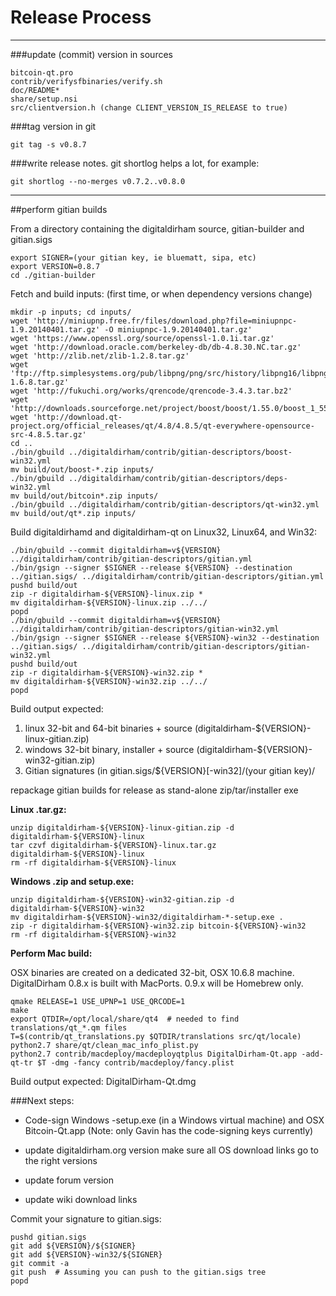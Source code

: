 Release Process
====================

* * *

###update (commit) version in sources


	bitcoin-qt.pro
	contrib/verifysfbinaries/verify.sh
	doc/README*
	share/setup.nsi
	src/clientversion.h (change CLIENT_VERSION_IS_RELEASE to true)

###tag version in git

	git tag -s v0.8.7

###write release notes. git shortlog helps a lot, for example:

	git shortlog --no-merges v0.7.2..v0.8.0

* * *

##perform gitian builds

 From a directory containing the digitaldirham source, gitian-builder and gitian.sigs
  
	export SIGNER=(your gitian key, ie bluematt, sipa, etc)
	export VERSION=0.8.7
	cd ./gitian-builder

 Fetch and build inputs: (first time, or when dependency versions change)

	mkdir -p inputs; cd inputs/
	wget 'http://miniupnp.free.fr/files/download.php?file=miniupnpc-1.9.20140401.tar.gz' -O miniupnpc-1.9.20140401.tar.gz'
	wget 'https://www.openssl.org/source/openssl-1.0.1i.tar.gz'
	wget 'http://download.oracle.com/berkeley-db/db-4.8.30.NC.tar.gz'
	wget 'http://zlib.net/zlib-1.2.8.tar.gz'
	wget 'ftp://ftp.simplesystems.org/pub/libpng/png/src/history/libpng16/libpng-1.6.8.tar.gz'
	wget 'http://fukuchi.org/works/qrencode/qrencode-3.4.3.tar.bz2'
	wget 'http://downloads.sourceforge.net/project/boost/boost/1.55.0/boost_1_55_0.tar.bz2'
	wget 'http://download.qt-project.org/official_releases/qt/4.8/4.8.5/qt-everywhere-opensource-src-4.8.5.tar.gz'
	cd ..
	./bin/gbuild ../digitaldirham/contrib/gitian-descriptors/boost-win32.yml
	mv build/out/boost-*.zip inputs/
	./bin/gbuild ../digitaldirham/contrib/gitian-descriptors/deps-win32.yml
	mv build/out/bitcoin*.zip inputs/
	./bin/gbuild ../digitaldirham/contrib/gitian-descriptors/qt-win32.yml
	mv build/out/qt*.zip inputs/

 Build digitaldirhamd and digitaldirham-qt on Linux32, Linux64, and Win32:
  
	./bin/gbuild --commit digitaldirham=v${VERSION} ../digitaldirham/contrib/gitian-descriptors/gitian.yml
	./bin/gsign --signer $SIGNER --release ${VERSION} --destination ../gitian.sigs/ ../digitaldirham/contrib/gitian-descriptors/gitian.yml
	pushd build/out
	zip -r digitaldirham-${VERSION}-linux.zip *
	mv digitaldirham-${VERSION}-linux.zip ../../
	popd
	./bin/gbuild --commit digitaldirham=v${VERSION} ../digitaldirham/contrib/gitian-descriptors/gitian-win32.yml
	./bin/gsign --signer $SIGNER --release ${VERSION}-win32 --destination ../gitian.sigs/ ../digitaldirham/contrib/gitian-descriptors/gitian-win32.yml
	pushd build/out
	zip -r digitaldirham-${VERSION}-win32.zip *
	mv digitaldirham-${VERSION}-win32.zip ../../
	popd

  Build output expected:

  1. linux 32-bit and 64-bit binaries + source (digitaldirham-${VERSION}-linux-gitian.zip)
  2. windows 32-bit binary, installer + source (digitaldirham-${VERSION}-win32-gitian.zip)
  3. Gitian signatures (in gitian.sigs/${VERSION}[-win32]/(your gitian key)/

repackage gitian builds for release as stand-alone zip/tar/installer exe

**Linux .tar.gz:**

	unzip digitaldirham-${VERSION}-linux-gitian.zip -d digitaldirham-${VERSION}-linux
	tar czvf digitaldirham-${VERSION}-linux.tar.gz digitaldirham-${VERSION}-linux
	rm -rf digitaldirham-${VERSION}-linux

**Windows .zip and setup.exe:**

	unzip digitaldirham-${VERSION}-win32-gitian.zip -d digitaldirham-${VERSION}-win32
	mv digitaldirham-${VERSION}-win32/digitaldirham-*-setup.exe .
	zip -r digitaldirham-${VERSION}-win32.zip bitcoin-${VERSION}-win32
	rm -rf digitaldirham-${VERSION}-win32

**Perform Mac build:**

  OSX binaries are created on a dedicated 32-bit, OSX 10.6.8 machine.
  DigitalDirham 0.8.x is built with MacPorts.  0.9.x will be Homebrew only.

	qmake RELEASE=1 USE_UPNP=1 USE_QRCODE=1
	make
	export QTDIR=/opt/local/share/qt4  # needed to find translations/qt_*.qm files
	T=$(contrib/qt_translations.py $QTDIR/translations src/qt/locale)
	python2.7 share/qt/clean_mac_info_plist.py
	python2.7 contrib/macdeploy/macdeployqtplus DigitalDirham-Qt.app -add-qt-tr $T -dmg -fancy contrib/macdeploy/fancy.plist

 Build output expected: DigitalDirham-Qt.dmg

###Next steps:

* Code-sign Windows -setup.exe (in a Windows virtual machine) and
  OSX Bitcoin-Qt.app (Note: only Gavin has the code-signing keys currently)

* update digitaldirham.org version
  make sure all OS download links go to the right versions

* update forum version

* update wiki download links

Commit your signature to gitian.sigs:

	pushd gitian.sigs
	git add ${VERSION}/${SIGNER}
	git add ${VERSION}-win32/${SIGNER}
	git commit -a
	git push  # Assuming you can push to the gitian.sigs tree
	popd

